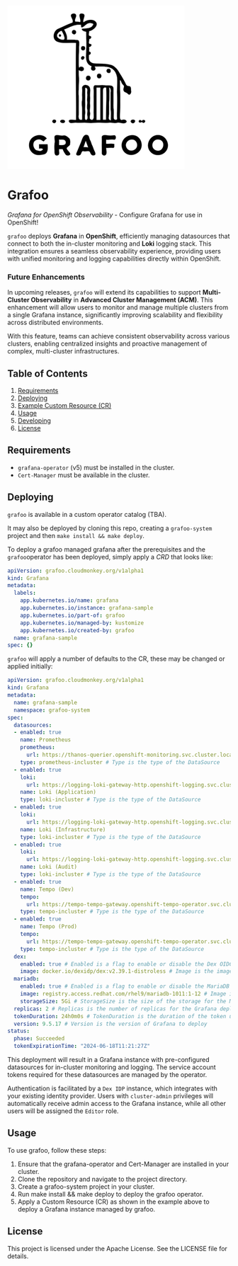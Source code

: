 ![Grafoo](assets/grafoo-logo-small.png)

# Grafoo

*Grafana for OpenShift Observability* - Configure Grafana for use in OpenShift!

`grafoo` deploys **Grafana** in **OpenShift**, efficiently managing datasources that connect to both the in-cluster monitoring and **Loki** logging stack. This integration ensures a seamless observability experience, providing users with unified monitoring and logging capabilities directly within OpenShift.

### Future Enhancements
In upcoming releases, `grafoo` will extend its capabilities to support **Multi-Cluster Observability** in **Advanced Cluster Management (ACM)**. This enhancement will allow users to monitor and manage multiple clusters from a single Grafana instance, significantly improving scalability and flexibility across distributed environments.

With this feature, teams can achieve consistent observability across various clusters, enabling centralized insights and proactive management of complex, multi-cluster infrastructures.


## Table of Contents
1. [Requirements](#requirements)
2. [Deploying](#deploying)
3. [Example Custom Resource (CR)](#example-custom-resource-cr)
4. [Usage](#usage)
5. [Developing](#developing)
6. [License](#license)

## Requirements

- `grafana-operator` (v5) must be installed in the cluster.
- `Cert-Manager` must be available in the cluster.

## Deploying

`grafoo` is available in a custom operator catalog (TBA).

It may also be deployed by cloning this repo, creating a `grafoo-system` project and then `make install && make deploy`.

To deploy a grafoo managed grafana after the prerequisites and the `grafoo`operator has been deployed, simply apply a *CRD* that looks like:

```yaml
apiVersion: grafoo.cloudmonkey.org/v1alpha1
kind: Grafana
metadata:
  labels:
    app.kubernetes.io/name: grafana
    app.kubernetes.io/instance: grafana-sample
    app.kubernetes.io/part-of: grafoo
    app.kubernetes.io/managed-by: kustomize
    app.kubernetes.io/created-by: grafoo
  name: grafana-sample
spec: {}
```

`grafoo` will apply a number of defaults to the CR, these may be changed or applied initially:

```yaml
apiVersion: grafoo.cloudmonkey.org/v1alpha1
kind: Grafana
metadata:
  name: grafana-sample
  namespace: grafoo-system
spec:
  datasources:
  - enabled: true
    name: Prometheus
    prometheus:
      url: https://thanos-querier.openshift-monitoring.svc.cluster.local:9091
    type: prometheus-incluster # Type is the type of the DataSource
  - enabled: true
    loki:
      url: https://logging-loki-gateway-http.openshift-logging.svc.cluster.local:8080/api/logs/v1/application/
    name: Loki (Application)
    type: loki-incluster # Type is the type of the DataSource
  - enabled: true
    loki:
      url: https://logging-loki-gateway-http.openshift-logging.svc.cluster.local:8080/api/logs/v1/infrastructure/
    name: Loki (Infrastructure)
    type: loki-incluster # Type is the type of the DataSource
  - enabled: true
    loki:
      url: https://logging-loki-gateway-http.openshift-logging.svc.cluster.local:8080/api/logs/v1/audit/
    name: Loki (Audit)
    type: loki-incluster # Type is the type of the DataSource
  - enabled: true
    name: Tempo (Dev)
    tempo:
      url: https://tempo-tempo-gateway.openshift-tempo-operator.svc.cluster.local:8080/api/traces/v1/dev/tempo
    type: tempo-incluster # Type is the type of the DataSource
  - enabled: true
    name: Tempo (Prod)
    tempo:
      url: https://tempo-tempo-gateway.openshift-tempo-operator.svc.cluster.local:8080/api/traces/v1/prod/tempo
    type: tempo-incluster # Type is the type of the DataSource
  dex:
    enabled: true # Enabled is a flag to enable or disable the Dex OIDC provider
    image: docker.io/dexidp/dex:v2.39.1-distroless # Image is the image to use for the Dex OIDC provider
  mariadb:
    enabled: true # Enabled is a flag to enable or disable the MariaDB database
    image: registry.access.redhat.com/rhel9/mariadb-1011:1-12 # Image is the image to use for the MariaDB database
    storageSize: 5Gi # StorageSize is the size of the storage for the MariaDB database
  replicas: 2 # Replicas is the number of replicas for the Grafana deployment
  tokenDuration: 24h0m0s # TokenDuration is the duration of the token used for authentication
  version: 9.5.17 # Version is the version of Grafana to deploy
status:
  phase: Succeeded
  tokenExpirationTime: "2024-06-18T11:21:27Z"
```

This deployment will result in a Grafana instance with pre-configured datasources for in-cluster monitoring and logging. The service account tokens required for these datasources are managed by the operator.

Authentication is facilitated by a `Dex IDP` instance, which integrates with your existing identity provider. Users with `cluster-admin` privileges will automatically receive admin access to the Grafana instance, while all other users will be assigned the `Editor` role.

## Usage

To use grafoo, follow these steps:

1. Ensure that the grafana-operator and Cert-Manager are installed in your cluster.
2. Clone the repository and navigate to the project directory.
3. Create a grafoo-system project in your cluster.
4. Run make install && make deploy to deploy the grafoo operator.
5. Apply a Custom Resource (CR) as shown in the example above to deploy a Grafana instance managed by grafoo.

## License

This project is licensed under the Apache License. See the LICENSE file for details.
